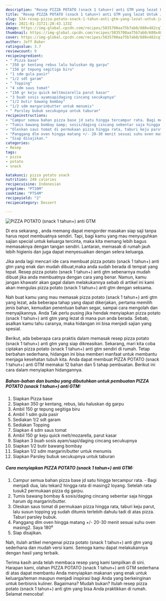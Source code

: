 ```yaml
---
description: "Resep PIZZA POTATO (snack 1 tahun+) anti GTM yang lezat Untuk Jualan"
title: "Resep PIZZA POTATO (snack 1 tahun+) anti GTM yang lezat Untuk Jualan"
slug: 534-resep-pizza-potato-snack-1-tahun-anti-gtm-yang-lezat-untuk-jualan
date: 2021-01-31T21:28:43.133Z
image: https://img-global.cpcdn.com/recipes/5835700aa75b7ab0/680x482cq70/pizza-potato-snack-1-tahun-anti-gtm-foto-resep-utama.jpg
thumbnail: https://img-global.cpcdn.com/recipes/5835700aa75b7ab0/680x482cq70/pizza-potato-snack-1-tahun-anti-gtm-foto-resep-utama.jpg
cover: https://img-global.cpcdn.com/recipes/5835700aa75b7ab0/680x482cq70/pizza-potato-snack-1-tahun-anti-gtm-foto-resep-utama.jpg
author: Jeff Baker
ratingvalue: 3.7
reviewcount: 9
recipeingredient:
- " Pizza base"
- "350 gr kentang rebus lalu haluskan dg garpu"
- "150 gr tepung segitiga biru"
- "1 sdm gula pasir"
- "1/2 sdt garam"
- " Topping"
- "4 sdm saus tomat"
- "150 gr keju quick meltmozarella parut kasar"
- "3 buah sosis ayamsapidaging cincang secukupnya"
- "1/2 butir bawang bombay"
- "1/2 sdm margarinbutter untuk menumis"
- " Parsley bubuk secukupnya untuk taburan"
recipeinstructions:
- "Campur semua bahan pizza base jd satu hingga tercampur rata. Bagi menjadi dua, lalu tekan2 hingga rata di masing2 loyang. Setelah rata tusuk2 permukaan pizza dg garpu."
- "Tumis bawang bombay &amp; sosis/daging cincang sebentar saja hingga harum dg margarin/butter."
- "Oleskan saus tomat di permukaan pizza hingga rata, taburi keju parut, lalu susun topping yg sudah ditumis terlebih dahulu tadi di atas pizza. Taburi parsley bubuk."
- "Panggang dlm oven hingga matang +/- 20-30 menit sesuai suhu oven masing2. Saya 180⁰"
- "Siap disajikan."
categories:
- Resep
tags:
- pizza
- potato
- snack

katakunci: pizza potato snack 
nutrition: 249 calories
recipecuisine: Indonesian
preptime: "PT20M"
cooktime: "PT54M"
recipeyield: "2"
recipecategory: Dessert

---
```



![PIZZA POTATO (snack 1 tahun+) anti GTM](https://img-global.cpcdn.com/recipes/5835700aa75b7ab0/680x482cq70/pizza-potato-snack-1-tahun-anti-gtm-foto-resep-utama.jpg)

Di era  sekarang , anda memang dapat mengorder masakan siap saji tanpa harus repot membuatnya sendiri. Tapi, bagi kamu yang mau menyuguhkan sajian special untuk keluarga tercinta, maka kita memang lebih bagus memasaknya dengan tangan sendiri. Lantaran, memasak di rumah jauh lebih higienis dan juga dapat menyesuaikan dengan selera keluarga.

Jika anda lagi mencari ide cara membuat pizza potato (snack 1 tahun+) anti gtm yang enak dan mudah dibuat,maka anda sudah berada di tempat yang tepat. Resep pizza potato (snack 1 tahun+) anti gtm  sebenarnya mudah dibuat jika anda membuatnya dengan cara yang benar. Namun, kamu jangan khawatir akan gagal dalam melakukannya 
sebab di artikel ini kami akan mengulas pizza potato (snack 1 tahun+) anti gtm dengan seksama.  



Nah buat kamu yang mau memasak pizza potato (snack 1 tahun+) anti gtm yang lezat, ada beberapa tahap yang dapat dikerjakan, pertama memilih jenis bahan, kemudian penentuan bahan segar, sampai cara mengolah dan menyajikannya. Anda Tak perlu pusing jika hendak menyiapkan pizza potato (snack 1 tahun+) anti gtm yang lezat di mana pun anda berada. Sebab, asalkan kamu  tahu caranya, maka hidangan ini bisa menjadi sajian yang spesial.

Berikut, ada beberapa cara praktis  dalam memasak resep pizza potato (snack 1 tahun+) anti gtm yang siap dikreasikan. Sekarang, mari kita coba ciptakan pizza potato (snack 1 tahun+) anti gtm sendiri di rumah. Tetap berbahan sederhana, hidangan ini bisa memberi manfaat untuk membantu menjaga kesehatan tubuh kita. Anda dapat membuat PIZZA POTATO (snack 1 tahun+) anti GTM memakai 12 bahan dan 5 tahap pembuatan. Berikut ini cara dalam menyiapkan hidangannya.

<!--inarticleads1-->

##### Bahan-bahan dan bumbu yang dibutuhkan untuk pembuatan PIZZA POTATO (snack 1 tahun+) anti GTM:

1. Siapkan  Pizza base
1. Siapkan 350 gr kentang, rebus, lalu haluskan dg garpu
1. Ambil 150 gr tepung segitiga biru
1. Ambil 1 sdm gula pasir
1. Sediakan 1/2 sdt garam
1. Sediakan  Topping
1. Siapkan 4 sdm saus tomat
1. Ambil 150 gr keju quick melt/mozarella, parut kasar
1. Siapkan 3 buah sosis ayam/sapi/daging cincang secukupnya
1. Siapkan 1/2 butir bawang bombay
1. Siapkan 1/2 sdm margarin/butter untuk menumis
1. Siapkan  Parsley bubuk secukupnya untuk taburan




<!--inarticleads2-->

##### Cara menyiapkan PIZZA POTATO (snack 1 tahun+) anti GTM:

1. Campur semua bahan pizza base jd satu hingga tercampur rata. - Bagi menjadi dua, lalu tekan2 hingga rata di masing2 loyang. Setelah rata tusuk2 permukaan pizza dg garpu.
1. Tumis bawang bombay &amp; sosis/daging cincang sebentar saja hingga harum dg margarin/butter.
1. Oleskan saus tomat di permukaan pizza hingga rata, taburi keju parut, lalu susun topping yg sudah ditumis terlebih dahulu tadi di atas pizza. Taburi parsley bubuk.
1. Panggang dlm oven hingga matang +/- 20-30 menit sesuai suhu oven masing2. Saya 180⁰
1. Siap disajikan.




Nah, itulah artikel mengenai  pizza potato (snack 1 tahun+) anti gtm  yang sederhana dan mudah versi kami. Semoga kamu dapat melakukannya dengan hasil yang terbaik. 

Terima kasih anda telah membaca resep yang kami tampilkan di sini. Harapan kami, olahan  PIZZA POTATO (snack 1 tahun+) anti GTM sederhana di atas dapat membantu Anda menyiapkan makanan yang enak untuk keluarga/teman maupun menjadi inspirasi bagi Anda yang berkeinginan untuk berbisnis kuliner. Bagaimana? Mudah bukan? Itulah resep pizza potato (snack 1 tahun+) anti gtm yang bisa Anda praktikkan di rumah. Selamat mencoba!

